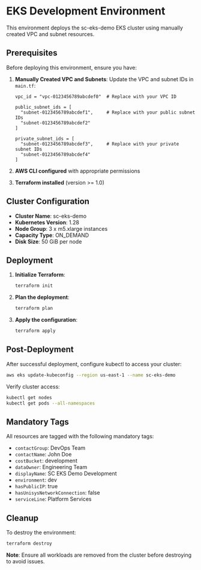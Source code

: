 
# EKS Development Environment

This environment deploys the sc-eks-demo EKS cluster using manually created VPC and subnet resources.

## Prerequisites

Before deploying this environment, ensure you have:

1. **Manually Created VPC and Subnets**: Update the VPC and subnet IDs in `main.tf`:
   ```hcl
   vpc_id = "vpc-0123456789abcdef0"  # Replace with your VPC ID
   
   public_subnet_ids = [
     "subnet-0123456789abcdef1",     # Replace with your public subnet IDs
     "subnet-0123456789abcdef2"
   ]
   
   private_subnet_ids = [
     "subnet-0123456789abcdef3",     # Replace with your private subnet IDs
     "subnet-0123456789abcdef4"
   ]
   ```

2. **AWS CLI configured** with appropriate permissions
3. **Terraform installed** (version >= 1.0)

## Cluster Configuration

- **Cluster Name**: sc-eks-demo
- **Kubernetes Version**: 1.28
- **Node Group**: 3 x m5.xlarge instances
- **Capacity Type**: ON_DEMAND
- **Disk Size**: 50 GiB per node

## Deployment

1. **Initialize Terraform**:
   ```bash
   terraform init
   ```

2. **Plan the deployment**:
   ```bash
   terraform plan
   ```

3. **Apply the configuration**:
   ```bash
   terraform apply
   ```

## Post-Deployment

After successful deployment, configure kubectl to access your cluster:

```bash
aws eks update-kubeconfig --region us-east-1 --name sc-eks-demo
```

Verify cluster access:
```bash
kubectl get nodes
kubectl get pods --all-namespaces
```

## Mandatory Tags

All resources are tagged with the following mandatory tags:
- `contactGroup`: DevOps Team
- `contactName`: John Doe
- `costBucket`: development
- `dataOwner`: Engineering Team
- `displayName`: SC EKS Demo Development
- `environment`: dev
- `hasPublicIP`: true
- `hasUnisysNetworkConnection`: false
- `serviceLine`: Platform Services

## Cleanup

To destroy the environment:
```bash
terraform destroy
```

**Note**: Ensure all workloads are removed from the cluster before destroying to avoid issues.
